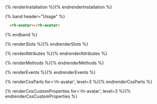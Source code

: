 {% renderInstallation %}{% endrenderInstallation %}

{% band header="Usage" %}
  ```html
    <rh-avatar></rh-avatar>
  ```
{% endband %}

{% renderSlots %}{% endrenderSlots %}

{% renderAttributes %}{% endrenderAttributes %}

{% renderMethods %}{% endrenderMethods %}

{% renderEvents %}{% endrenderEvents %}

{% renderCssParts for='rh-avatar', level=3 %}{% endrenderCssParts %}

{% renderCssCustomProperties for='rh-avatar', level=3 %}{% endrenderCssCustomProperties %}